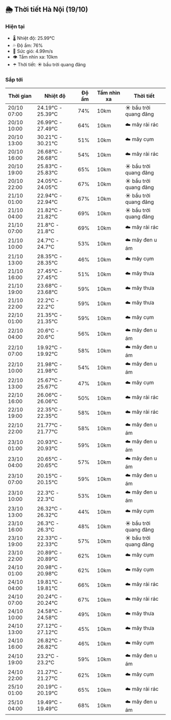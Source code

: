 ## 🌦️ Thời tiết Hà Nội (19/10)

### Hiện tại

- 🌡️ Nhiệt độ: 25.99℃
- 💦 Độ ẩm: 76%
- 💨 Sức gió: 4.99m/s
- 👁️ Tầm nhìn xa: 10km
- ☂️ Thời tiết: ☀️ bầu trời quang đãng

### Sắp tới

| Thời gian | Nhiệt độ | Độ ẩm | Tầm nhìn xa | Thời tiết |
| --- | --- | --- | --- | --- |
| 20/10 07:00 | 24.19℃ - 25.39℃ | 74% | 10km | ☀️ bầu trời quang đãng |
| 20/10 10:00 | 26.99℃ - 27.49℃ | 64% | 10km | ☁️ mây rải rác |
| 20/10 13:00 | 30.21℃ - 30.21℃ | 51% | 10km | ☁️ mây cụm |
| 20/10 16:00 | 26.68℃ - 26.68℃ | 54% | 10km | ☁️ mây rải rác |
| 20/10 19:00 | 25.83℃ - 25.83℃ | 65% | 10km | ☀️ bầu trời quang đãng |
| 20/10 22:00 | 24.05℃ - 24.05℃ | 67% | 10km | ☀️ bầu trời quang đãng |
| 21/10 01:00 | 22.94℃ - 22.94℃ | 67% | 10km | ☀️ bầu trời quang đãng |
| 21/10 04:00 | 21.82℃ - 21.82℃ | 69% | 10km | ☀️ bầu trời quang đãng |
| 21/10 07:00 | 21.8℃ - 21.8℃ | 69% | 10km | ☁️ mây rải rác |
| 21/10 10:00 | 24.7℃ - 24.7℃ | 53% | 10km | ☁️ mây đen u ám |
| 21/10 13:00 | 28.35℃ - 28.35℃ | 46% | 10km | ☁️ mây cụm |
| 21/10 16:00 | 27.45℃ - 27.45℃ | 51% | 10km | ☁️ mây thưa |
| 21/10 19:00 | 23.68℃ - 23.68℃ | 59% | 10km | ☁️ mây thưa |
| 21/10 22:00 | 22.2℃ - 22.2℃ | 59% | 10km | ☁️ mây thưa |
| 22/10 01:00 | 21.35℃ - 21.35℃ | 59% | 10km | ☁️ mây cụm |
| 22/10 04:00 | 20.6℃ - 20.6℃ | 56% | 10km | ☁️ mây đen u ám |
| 22/10 07:00 | 19.92℃ - 19.92℃ | 58% | 10km | ☁️ mây đen u ám |
| 22/10 10:00 | 21.98℃ - 21.98℃ | 54% | 10km | ☁️ mây đen u ám |
| 22/10 13:00 | 25.67℃ - 25.67℃ | 47% | 10km | ☁️ mây cụm |
| 22/10 16:00 | 26.06℃ - 26.06℃ | 50% | 10km | ☁️ mây rải rác |
| 22/10 19:00 | 22.35℃ - 22.35℃ | 58% | 10km | ☁️ mây rải rác |
| 22/10 22:00 | 21.77℃ - 21.77℃ | 58% | 10km | ☁️ mây đen u ám |
| 23/10 01:00 | 20.93℃ - 20.93℃ | 59% | 10km | ☁️ mây đen u ám |
| 23/10 04:00 | 20.65℃ - 20.65℃ | 57% | 10km | ☁️ mây đen u ám |
| 23/10 07:00 | 20.15℃ - 20.15℃ | 59% | 10km | ☁️ mây đen u ám |
| 23/10 10:00 | 22.3℃ - 22.3℃ | 53% | 10km | ☁️ mây đen u ám |
| 23/10 13:00 | 26.32℃ - 26.32℃ | 44% | 10km | ☁️ mây cụm |
| 23/10 16:00 | 26.3℃ - 26.3℃ | 48% | 10km | ☀️ bầu trời quang đãng |
| 23/10 19:00 | 22.33℃ - 22.33℃ | 57% | 10km | ☀️ bầu trời quang đãng |
| 23/10 22:00 | 20.89℃ - 20.89℃ | 62% | 10km | ☁️ mây cụm |
| 24/10 01:00 | 20.98℃ - 20.98℃ | 62% | 10km | ☁️ mây cụm |
| 24/10 04:00 | 19.81℃ - 19.81℃ | 66% | 10km | ☁️ mây rải rác |
| 24/10 07:00 | 20.24℃ - 20.24℃ | 67% | 10km | ☁️ mây rải rác |
| 24/10 10:00 | 24.58℃ - 24.58℃ | 49% | 10km | ☁️ mây thưa |
| 24/10 13:00 | 27.12℃ - 27.12℃ | 45% | 10km | ☁️ mây thưa |
| 24/10 16:00 | 26.82℃ - 26.82℃ | 46% | 10km | ☁️ mây cụm |
| 24/10 19:00 | 23.2℃ - 23.2℃ | 59% | 10km | ☁️ mây đen u ám |
| 24/10 22:00 | 21.27℃ - 21.27℃ | 62% | 10km | ☁️ mây cụm |
| 25/10 01:00 | 20.19℃ - 20.19℃ | 65% | 10km | ☁️ mây rải rác |
| 25/10 04:00 | 19.49℃ - 19.49℃ | 68% | 10km | ☁️ mây đen u ám |
